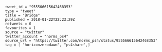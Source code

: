 ```
tweet_id = "955566615642468353"
type = "tweet"
title = "Bridge"
published = 2018-01-22T22:23:29Z
retweets = 0
favourites = 1
source = "twitter"
twitter_account = "norms_ps4"
source_url = "https://twitter.com/norms_ps4/status/955566615642468353"
tag = [ "horizonzerodawn", "ps4share",]
```

<p class='image'><img src='https://mnf.m17s.net/2018/01/22/DULaxWvWsAAw-Mc.jpg' alt=''></p>

